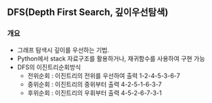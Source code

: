 DFS(Depth First Search, 깊이우선탐색)
-----
### 개요
+ 그래프 탐색시 깊이를 우선하는 기법.
+ Python에서 stack 자료구조를 활용하거나, 재귀함수를 사용하여 구현 가능
+ DFS의 이진트리순회방식
    - 전위순회 : 이진트리의 전위를 우선하여 출력 1-2-4-5-3-6-7
    - 중위순회 : 이진트리의 중위부터 출력 4-2-5-1-6-3-7
    - 후위순회 : 이진트리의 우휘부터 출력 4-5-2-6-7-3-1